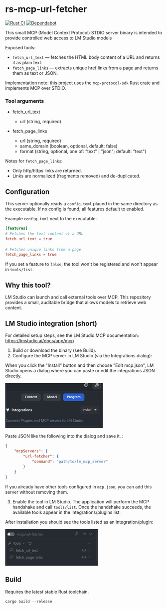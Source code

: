# rs-mcp-url-fetcher

[![Rust CI](https://github.com/u8array/rs-mcp-url-fetcher/actions/workflows/rust.yml/badge.svg?branch=master)](https://github.com/u8array/rs-mcp-url-fetcher/actions/workflows/rust.yml)
[![Dependabot](https://img.shields.io/badge/dependabot-enabled-brightgreen?logo=dependabot)](https://github.com/u8array/lm_mcp_server/security/dependabot)


This small MCP (Model Context Protocol) STDIO server binary is intended to provide controlled web access to LM Studio models

Exposed tools:

- `fetch_url_text` — fetches the HTML body content of a URL and returns it as plain text.
- `fetch_page_links` — extracts unique href links from a page and returns them as text or JSON.

Implementation note: this project uses the `mcp-protocol-sdk` Rust crate and implements MCP over STDIO.

### Tool arguments

- fetch_url_text
    - url (string, required)

- fetch_page_links
    - url (string, required)
    - same_domain (boolean, optional, default: false)
    - format (string, optional, one of: "text" | "json"; default: "text")
  
Notes for `fetch_page_links`:
- Only http/https links are returned.
- Links are normalized (fragments removed) and de-duplicated.

## Configuration

This server optionally reads a `config.toml` placed in the same directory as the executable. If no config is found, all features default to enabled.

Example `config.toml` next to the executable:

```toml
[features]
# Fetches the text content of a URL
fetch_url_text = true

# Fetches unique links from a page
fetch_page_links = true
```

If you set a feature to `false`, the tool won't be registered and won't appear in `tools/list`.

## Why this tool?

LM Studio can launch and call external tools over MCP. This repository provides a small, auditable bridge that allows models to retrieve web content.

## LM Studio integration (short)

For detailed setup steps, see the LM Studio MCP documentation: https://lmstudio.ai/docs/app/mcp

1. Build or download the binary (see Build).
2. Configure the MCP server in LM Studio (via the Integrations dialog):

When you click the "Install" button and then choose "Edit mcp.json", LM Studio opens a dialog where you can paste or edit the integrations JSON directly.

![LM Studio: Integration dialog](docs/install.png)

Paste JSON like the following into the dialog and save it. :

```json
{
    "mcpServers": {
        "url-fetcher": {
            "command": "path/to/lm_mcp_server"
        }
    }
}
```

If you already have other tools configured in `mcp.json`, you can add this server without removing them.


3. Enable the tool in LM Studio. The application will perform the MCP handshake and call `tools/list`. Once the handshake succeeds, the available tools appear in the integrations/plugins list.

After installation you should see the tools listed as an integration/plugin:

![LM Studio: installed and initialized](docs/installed.png)

## Build

Requires the latest stable Rust toolchain.

```powershell
cargo build --release
```